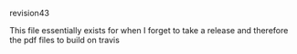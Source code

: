 revision43

This file essentially exists for when I forget to take a release and therefore the pdf files to build on travis
